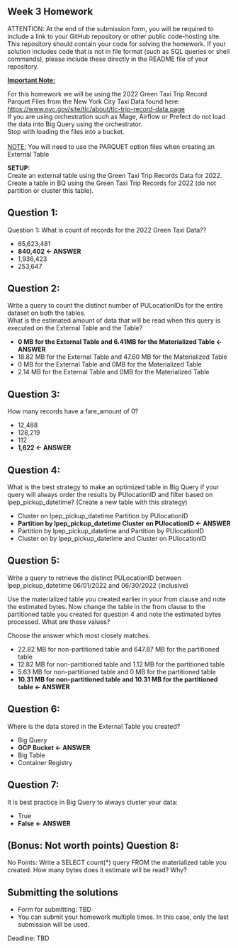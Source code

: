 ## Week 3 Homework

ATTENTION: At the end of the submission form, you will be required to include a link to your GitHub repository or other public code-hosting site. This repository should contain your code for solving the homework. If your solution includes code that is not in file format (such as SQL queries or shell commands), please include these directly in the README file of your repository.

<b><u>Important Note:</b></u> <p> For this homework we will be using the 2022 Green Taxi Trip Record Parquet Files from the New York
City Taxi Data found here: </br> https://www.nyc.gov/site/tlc/about/tlc-trip-record-data.page </br>
If you are using orchestration such as Mage, Airflow or Prefect do not load the data into Big Query using the orchestrator.</br>
Stop with loading the files into a bucket. </br></br>
<u>NOTE:</u> You will need to use the PARQUET option files when creating an External Table</br>

<b>SETUP:</b></br>
Create an external table using the Green Taxi Trip Records Data for 2022. </br>
Create a table in BQ using the Green Taxi Trip Records for 2022 (do not partition or cluster this table). </br>

</p>

## Question 1:

Question 1: What is count of records for the 2022 Green Taxi Data??

- 65,623,481
- <b>840,402 <- ANSWER</b>
- 1,936,423
- 253,647

## Question 2:

Write a query to count the distinct number of PULocationIDs for the entire dataset on both the tables.</br>
What is the estimated amount of data that will be read when this query is executed on the External Table and the Table?

- <b>0 MB for the External Table and 6.41MB for the Materialized Table <- ANSWER</b>
- 18.82 MB for the External Table and 47.60 MB for the Materialized Table
- 0 MB for the External Table and 0MB for the Materialized Table
- 2.14 MB for the External Table and 0MB for the Materialized Table

## Question 3:

How many records have a fare_amount of 0?

- 12,488
- 128,219
- 112
- <b>1,622 <- ANSWER </b>

## Question 4:

What is the best strategy to make an optimized table in Big Query if your query will always order the results by PUlocationID and filter based on lpep_pickup_datetime? (Create a new table with this strategy)

- Cluster on lpep_pickup_datetime Partition by PUlocationID
- <b>Partition by lpep_pickup_datetime Cluster on PUlocationID <- ANSWER</b>
- Partition by lpep_pickup_datetime and Partition by PUlocationID
- Cluster on by lpep_pickup_datetime and Cluster on PUlocationID

## Question 5:

Write a query to retrieve the distinct PULocationID between lpep_pickup_datetime
06/01/2022 and 06/30/2022 (inclusive)</br>

Use the materialized table you created earlier in your from clause and note the estimated bytes. Now change the table in the from clause to the partitioned table you created for question 4 and note the estimated bytes processed. What are these values? </br>

Choose the answer which most closely matches.</br>

- 22.82 MB for non-partitioned table and 647.87 MB for the partitioned table
- 12.82 MB for non-partitioned table and 1.12 MB for the partitioned table
- 5.63 MB for non-partitioned table and 0 MB for the partitioned table
- <b>10.31 MB for non-partitioned table and 10.31 MB for the partitioned table <- ANSWER </b>

## Question 6:

Where is the data stored in the External Table you created?

- Big Query
- <B>GCP Bucket <- ANSWER</b>
- Big Table
- Container Registry

## Question 7:

It is best practice in Big Query to always cluster your data:

- True
- <b>False <- ANSWER</b>

## (Bonus: Not worth points) Question 8:

No Points: Write a SELECT count(\*) query FROM the materialized table you created. How many bytes does it estimate will be read? Why?

## Submitting the solutions

- Form for submitting: TBD
- You can submit your homework multiple times. In this case, only the last submission will be used.

Deadline: TBD
